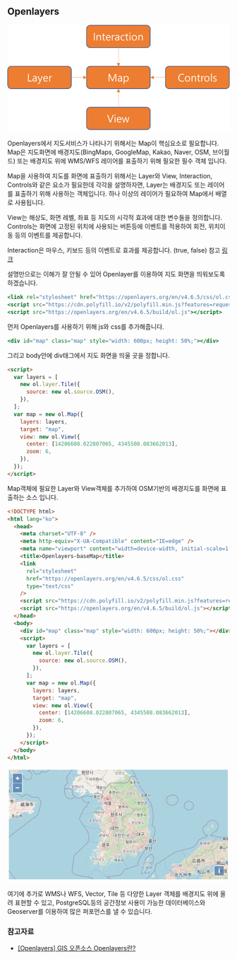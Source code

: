 ## Openlayers

![](./img/Openlayers.png)

Openlayers에서 지도서비스가 나타나기 위해서는 Map이 핵심요소로 필요합니다.
Map은 지도화면에 배경지도(BingMaps, GoogleMap, Kakao, Naver, OSM, 브이월드) 또는 배경지도 위에 WMS/WFS 레이어를 표출하기 위해 필요한 필수 객체 입니다.

Map을 사용하여 지도를 화면에 표출하기 위해서는 Layer와 View, Interaction, Controls와 같은 요소가 필요한데 각각을 설명하자면,
Layer는 배경지도 또는 레이어를 표출하기 위해 사용하는 객체입니다. 하나 이상의 레이어가 필요하여 Map에서 배열로 사용됩니다.

View는 해상도, 화면 레벨, 좌표 등 지도의 시각적 효과에 대한 변수들을 정의합니다.
Controls는 화면에 고정된 위치에 사용되는 버튼등에 이벤트를 적용하여 회전, 위치이동 등의 이벤트를 제공합니다.

Interaction은 마우스, 키보드 등의 이벤트로 효과를 제공합니다. (true, false)
참고 [링크](https://openlayers.org/)

설명만으로는 이해가 잘 안될 수 있어 Openlayer를 이용하여 지도 화면을 띄워보도록 하겠습니다.

```jsx
<link rel="stylesheet" href="https://openlayers.org/en/v4.6.5/css/ol.css" type="text/css">
<script src="https://cdn.polyfill.io/v2/polyfill.min.js?features=requestAnimationFrame,Element.prototype.classList,URL"></script>
<script src="https://openlayers.org/en/v4.6.5/build/ol.js"></script>
```

먼저 Openlayers를 사용하기 위해 js와 css를 추가해줍니다.

```jsx
<div id="map" class="map" style="width: 600px; height: 50%;"></div>
```

그리고 body안에 div태그에서 지도 화면을 띄울 곳을 정합니다.

```html
<script>
  var layers = [
    new ol.layer.Tile({
      source: new ol.source.OSM(),
    }),
  ];
  var map = new ol.Map({
    layers: layers,
    target: "map",
    view: new ol.View({
      center: [14206608.022807065, 4345508.083662013],
      zoom: 6,
    }),
  });
</script>
```

Map객체에 필요한 Layer와 View객체를 추가하여 OSM기반의 배경지도를 화면에 표출하는 소스 입니다.

```html
<!DOCTYPE html>
<html lang="ko">
  <head>
    <meta charset="UTF-8" />
    <meta http-equiv="X-UA-Compatible" content="IE=edge" />
    <meta name="viewport" content="width=device-width, initial-scale=1.0" />
    <title>Openlayers-baseMap</title>
    <link
      rel="stylesheet"
      href="https://openlayers.org/en/v4.6.5/css/ol.css"
      type="text/css"
    />
    <script src="https://cdn.polyfill.io/v2/polyfill.min.js?features=requestAnimationFrame,Element.prototype.classList,URL"></script>
    <script src="https://openlayers.org/en/v4.6.5/build/ol.js"></script>
  </head>
  <body>
    <div id="map" class="map" style="width: 600px; height: 50%;"></div>
    <script>
      var layers = [
        new ol.layer.Tile({
          source: new ol.source.OSM(),
        }),
      ];
      var map = new ol.Map({
        layers: layers,
        target: "map",
        view: new ol.View({
          center: [14206608.022807065, 4345508.083662013],
          zoom: 6,
        }),
      });
    </script>
  </body>
</html>
```

![](./img/Openlayers1.png)

여기에 추가로 WMS나 WFS, Vector, Tile 등 다양한 Layer 객체를 배경지도 위에 올려 표현할 수 있고,
PostgreSQL등의 공간정보 사용이 가능한 데이터베이스와 Geoserver를 이용하여 많은 퍼포먼스를 낼 수 있습니다.

### 참고자료

- [[Openlayers] GIS 오픈소스 Openlayers란?](https://clsung.tistory.com/5)
